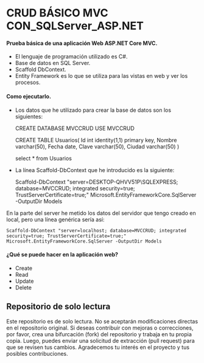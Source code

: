 # CRUD BÁSICO MVC CON_SQLServer_ASP.NET

#### Prueba básica de una aplicación Web ASP.NET Core MVC.
- El lenguaje de programación utilizado es C#.
- Base de datos en SQL Server.
- Scaffold DbContext.
- Entity Framework es lo que se utiliza para las vistas en web y ver los procesos.

#### Como ejecutarlo.
- Los datos que he utilizado para crear la base de datos son los siguientes:


    CREATE DATABASE MVCCRUD
    USE MVCCRUD
    
    CREATE TABLE Usuarios(
    Id int identity(1,1) primary key,
    Nombre varchar(50),
    Fecha date,
    Clave varchar(50),
    Ciudad varchar(50)
    )
    
    select * from Usuarios

- La línea Scaffold-DbContext que he introducido es la siguiente:


    Scaffold-DbContext "server=DESKTOP-QHVV51P\SQLEXPRESS; database=MVCCRUD; integrated security=true; TrustServerCertificate=true;" Microsoft.EntityFrameworkCore.SqlServer -OutputDir Models

En la parte del server he metido los datos del servidor que tengo creado en local, pero una línea genérica sería así:


    Scaffold-DbContext "server=localhost; database=MVCCRUD; integrated security=true; TrustServerCertificate=true;" Microsoft.EntityFrameworkCore.SqlServer -OutputDir Models

#### ¿Qué se puede hacer en la aplicación web?
- Create
- Read
- Update
- Delete

## Repositorio de solo lectura

Este repositorio es de solo lectura. No se aceptarán modificaciones directas en el repositorio original. Si deseas contribuir con mejoras o correcciones, por favor, crea una bifurcación (fork) del repositorio y trabaja en tu propia copia. Luego, puedes enviar una solicitud de extracción (pull request) para que se revisen tus cambios. Agradecemos tu interés en el proyecto y tus posibles contribuciones.
